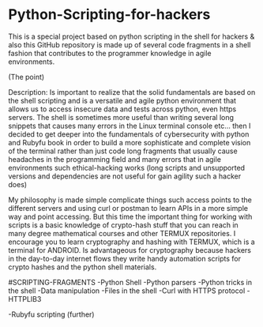 # Python-Scripting-for-hackers
This is a special project based on python scripting in the shell for hackers
& also this GitHub repository is made up of several code fragments in a shell fashion that contributes to the programmer knowledge in agile environments.

(The point)

Description:
Is important to realize that the solid fundamentals are based on the shell scripting and is a versatile and agile python environment that allows us to access insecure data and tests across python, even https servers. The shell is sometimes more useful than writing several long snippets that causes many errors in the Linux terminal console etc… then I decided to get deeper into the fundamentals of cybersecurity with python and Rubyfu book in order to build a more sophisticate and complete vision of the terminal rather than just code long fragments that usually cause headaches in the programming field and many errors that in agile environments such ethical-hacking works (long scripts and unsupported versions and dependencies are not useful for gain agility such a hacker does) 

My philosophy is made simple complicate things such access points to the different servers and using curl or postman to learn APIs in a more simple way and point accessing. But this time the important thing for working with scripts is a basic knowledge of crypto-hash stuff that you can reach in many degree mathematical courses and other TERMUX repositories. I encourage you to learn cryptography and hashing with TERMUX, which is a terminal for ANDROID. Is advantageous for cryptography because hackers in the day-to-day internet flows they write handy automation scripts for crypto hashes and the python shell materials.

#SCRIPTING-FRAGMENTS
-Python Shell
-Python parsers
-Python tricks in the shell
-Data manipulation
-Files in the shell
-Curl with HTTPS protocol
-HTTPLIB3

-Rubyfu scripting (further)

